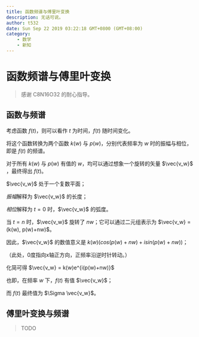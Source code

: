 ```yaml
---
title: 函数频谱与傅里叶变换
description: 无话可说。
author: t532
date: Sun Sep 22 2019 03:22:18 GMT+0800 (GMT+08:00)
category:
    - 数学
    - 新知
---
```


# 函数频谱与傅里叶变换

> 感谢 C8N16O32 的耐心指导。

## 函数与频谱

考虑函数 $f(t)$，则可以看作 $t$ 为时间，$f(t)$ 随时间变化。

将这个函数转换为两个函数 $k(w)$ 与 $p(w)$，分别代表频率为 $w$ 时的振幅与相位，即是 $f(t)$ 的频谱。

对于所有 $k(w)$ 与 $p(w)$ 有值的 $w$，均可以通过想象一个旋转的矢量 $\vec{v_w}$ ，最终得出 $f(t)$。

$\vec{v_w}$ 处于一个复数平面；

*振幅*解释为 $\vec{v_w}$ 的长度；

*相位*解释为 $t=0$ 时，$\vec{v_w}$ 的弧度。

当 $t=n$ 时，$\vec{v_w}$ 旋转了 $nw$；它可以通过二元组表示为 $\vec{v_w} = (k(w), p(w)+nw)$。

因此，$\vec{v_w}$ 的数值意义是 $k(w)(cos(p(w)+nw) + isin(p(w)+nw))$；

（此处，0度指向x轴正方向，正频率沿逆时针转动。）

化简可得 $\vec{v_w} = k(w)e^{i(p(w)+nw)}$

也即，在频率 $w$ 下，$f(t)$ 有值 $\vec{v_w}$；

而 $f(t)$ 最终值为 $\Sigma \vec{v_w}$。

## 傅里叶变换与频谱

> TODO
